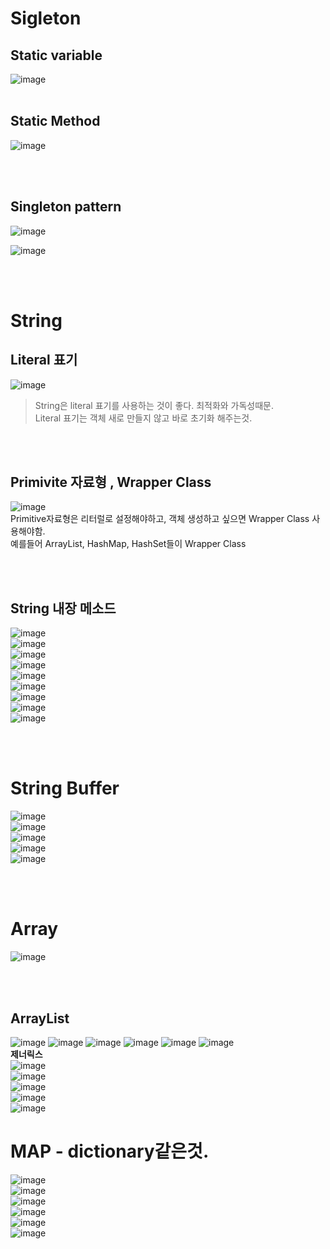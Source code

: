 # Sigleton
## Static variable
![image](https://user-images.githubusercontent.com/84604563/163898977-b4a1112f-467b-4543-9573-63bbdc4becaf.png)
<br></br>

## Static Method
![image](https://user-images.githubusercontent.com/84604563/163899064-6ed3b60c-f311-47e0-b2de-fe9581d2ebe2.png)

<br></br>

## Singleton pattern
![image](https://user-images.githubusercontent.com/84604563/163898886-946d9881-24b4-465e-b6de-4e31799ecc6e.png)  

![image](https://user-images.githubusercontent.com/84604563/163898936-56539869-1cee-47aa-9f58-55755df2a0c9.png)

<br></br>

# String
## Literal 표기
![image](https://user-images.githubusercontent.com/84604563/163899410-f89fe96c-439d-4194-91e5-4aec8a1aaa6c.png)
> String은 literal 표기를 사용하는 것이 좋다. 최적화와 가독성때문.    
> Literal 표기는 객체 새로 만들지 않고 바로 초기화 해주는것.  

<br></br>

## Primivite 자료형 , Wrapper Class
![image](https://user-images.githubusercontent.com/84604563/163899699-6b46e397-38e9-414e-97d8-103bbb6e9bd9.png)  
Primitive자료형은 리터럴로 설정해야하고, 객체 생성하고 싶으면 Wrapper Class 사용해야함.  
예를들어 ArrayList, HashMap, HashSet들이 Wrapper Class  

<br></br>

## String 내장 메소드
![image](https://user-images.githubusercontent.com/84604563/163899944-40084616-514b-491c-90a4-1d36e63e0756.png)    
![image](https://user-images.githubusercontent.com/84604563/163899978-1aaf36c9-931c-46cb-a706-e88015a27521.png)  
![image](https://user-images.githubusercontent.com/84604563/163900027-2b60ea0d-571d-4707-92cc-6ece884cff11.png)  
![image](https://user-images.githubusercontent.com/84604563/163900143-ffd548de-6f0f-496f-9f5e-46e05aaf845f.png)  
![image](https://user-images.githubusercontent.com/84604563/163900216-c664fe35-f733-46e2-9d89-ca239983eaec.png)  
![image](https://user-images.githubusercontent.com/84604563/163900230-99c33547-317b-4d13-8cea-b5fbba4eae85.png)  
![image](https://user-images.githubusercontent.com/84604563/163900250-277dc49f-cd51-469c-9a30-adc9e89ed21f.png)  
![image](https://user-images.githubusercontent.com/84604563/163900289-5296e202-17a4-42da-b43a-628de9954106.png)  
![image](https://user-images.githubusercontent.com/84604563/163900459-2e18817f-b08a-4533-b10a-4c4b61d27f6e.png)  

<br></br>

# String Buffer
![image](https://user-images.githubusercontent.com/84604563/163901186-61f134e3-0942-44d1-bd43-a1877de63e64.png)   
![image](https://user-images.githubusercontent.com/84604563/163901269-fd24d3e7-ff0f-459a-b146-c1a7493cd81e.png)  
![image](https://user-images.githubusercontent.com/84604563/163901446-0785c825-c17b-4c48-9015-e82169477c99.png)  
![image](https://user-images.githubusercontent.com/84604563/163901471-5fa228cc-339b-4364-8da4-5d5da0a3f6fd.png)  
![image](https://user-images.githubusercontent.com/84604563/163901510-1dd4c97a-f4b4-4394-9bc4-6f59c99ab460.png)  

<br></br>

# Array
![image](https://user-images.githubusercontent.com/84604563/163901605-83d1f6ee-6b30-4974-9734-9898fe049407.png)


<br></br>

## ArrayList
![image](https://user-images.githubusercontent.com/84604563/163902323-4c08135c-2ad3-49e6-8be6-ac786a8f1808.png)
![image](https://user-images.githubusercontent.com/84604563/163902339-72d73f6a-5e25-4245-b4f2-ef6208985a3c.png)
![image](https://user-images.githubusercontent.com/84604563/163902367-8b2c035b-3cb7-4448-aee2-439d08c0cd00.png)
![image](https://user-images.githubusercontent.com/84604563/163902374-4e60b15c-ee3e-43d9-bf64-72c28addb8ae.png)
![image](https://user-images.githubusercontent.com/84604563/163902394-2ddf7c07-2903-4756-8ffe-51bfef92b984.png)
![image](https://user-images.githubusercontent.com/84604563/163902446-8a1aac7a-8e2c-4cd7-a1a3-744d91db4490.png)  
**제너릭스**  
![image](https://user-images.githubusercontent.com/84604563/163902483-c315bf4a-4619-469f-a07f-2b2c9d4616f8.png)  
![image](https://user-images.githubusercontent.com/84604563/163916685-f2900c2a-8fd4-4431-b1ee-856126944034.png)  
![image](https://user-images.githubusercontent.com/84604563/163916721-a1875f88-a60c-4695-9374-cce3bab3143b.png)  
![image](https://user-images.githubusercontent.com/84604563/163916838-8ac6eed8-83fc-48e8-bcac-5e377bfbfa1a.png)  
![image](https://user-images.githubusercontent.com/84604563/163916932-f90167b0-bc69-418a-acde-4ccda896b461.png)  


# MAP - dictionary같은것.
![image](https://user-images.githubusercontent.com/84604563/163917018-7c87b128-18f2-4c67-8016-f765c08b0d88.png)   
![image](https://user-images.githubusercontent.com/84604563/163917051-11647718-c74d-4eec-8b9c-04b4ad827d77.png)   
![image](https://user-images.githubusercontent.com/84604563/163917120-297fc55b-6c5f-42d3-8097-5852efa72dd3.png)  
![image](https://user-images.githubusercontent.com/84604563/163917240-706a0c3d-ba4c-4083-a218-aa529aa0003e.png)   
![image](https://user-images.githubusercontent.com/84604563/163945681-4164612b-4c26-4f8a-8bcc-41585048fde3.png)   
![image](https://user-images.githubusercontent.com/84604563/163945803-580654d8-63ce-4ca4-b4f4-b58f4a525850.png)  

